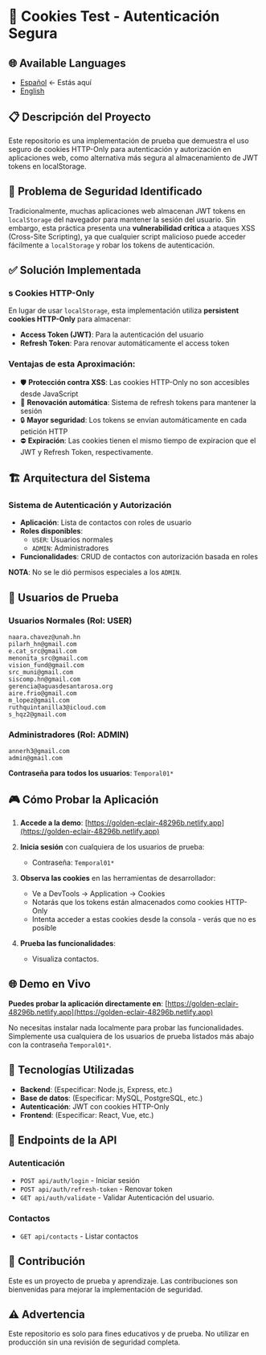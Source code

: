 # 🍪 Cookies Test - Autenticación Segura

## 🌐 Available Languages
- [Español](README.es.md)  ← Estás aquí
- [English](README) 

## 📋 Descripción del Proyecto

Este repositorio es una implementación de prueba que demuestra el uso seguro de cookies HTTP-Only para autenticación y autorización en aplicaciones web, como alternativa más segura al almacenamiento de JWT tokens en localStorage.

## 🔐 Problema de Seguridad Identificado

Tradicionalmente, muchas aplicaciones web almacenan JWT tokens en `localStorage` del navegador para mantener la sesión del usuario. Sin embargo, esta práctica presenta una **vulnerabilidad crítica** a ataques XSS (Cross-Site Scripting), ya que cualquier script malicioso puede acceder fácilmente a `localStorage` y robar los tokens de autenticación.

## ✅ Solución Implementada

### s Cookies HTTP-Only
En lugar de usar `localStorage`, esta implementación utiliza **persistent cookies HTTP-Only** para almacenar:
- **Access Token (JWT)**: Para la autenticación del usuario
- **Refresh Token**: Para renovar automáticamente el access token

### Ventajas de esta Aproximación:
- 🛡️ **Protección contra XSS**: Las cookies HTTP-Only no son accesibles desde JavaScript
- 🔄 **Renovación automática**: Sistema de refresh tokens para mantener la sesión
- 🔒 **Mayor seguridad**: Los tokens se envían automáticamente en cada petición HTTP
- ⛔ **Expiración**: Las cookies tienen el mismo tiempo de expiracion que el JWT y Refresh Token, respectivamente.

## 🏗️ Arquitectura del Sistema

### Sistema de Autenticación y Autorización
- **Aplicación**: Lista de contactos con roles de usuario 
- **Roles disponibles**: 
  - `USER`: Usuarios normales
  - `ADMIN`: Administradores 
- **Funcionalidades**: CRUD de contactos con autorización basada en roles

**NOTA**: No se le dió permisos especiales a los `ADMIN`.
## 👥 Usuarios de Prueba

### Usuarios Normales (Rol: USER)
```
naara.chavez@unah.hn
pilarh_hn@gmail.com
e.cat_src@gmail.com
menonita_src@gmail.com
vision_fund@gmail.com
src_muni@gmail.com
siscomp.hn@gmail.com
gerencia@aguasdesantarosa.org
aire.frio@gmail.com
m_lopez@gmail.com
ruthquintanilla3@icloud.com
s_hqz2@gmail.com
```

### Administradores (Rol: ADMIN)
```
annerh3@gmail.com
admin@gmail.com
```

**Contraseña para todos los usuarios**: `Temporal01*`

## 🎮 Cómo Probar la Aplicación

1. **Accede a la demo**: [https://golden-eclair-48296b.netlify.app](https://golden-eclair-48296b.netlify.app)

2. **Inicia sesión** con cualquiera de los usuarios de prueba:
   - Contraseña: `Temporal01*`

3. **Observa las cookies** en las herramientas de desarrollador:
   - Ve a DevTools → Application → Cookies
   - Notarás que los tokens están almacenados como cookies HTTP-Only
   - Intenta acceder a estas cookies desde la consola - verás que no es posible

4. **Prueba las funcionalidades**:
   - Visualiza contactos.

## 🌐 Demo en Vivo

**Puedes probar la aplicación directamente en**: [https://golden-eclair-48296b.netlify.app](https://golden-eclair-48296b.netlify.app)

No necesitas instalar nada localmente para probar las funcionalidades. Simplemente usa cualquiera de los usuarios de prueba listados más abajo con la contraseña `Temporal01*`.


## 🔧 Tecnologías Utilizadas

- **Backend**: (Especificar: Node.js, Express, etc.)
- **Base de datos**: (Especificar: MySQL, PostgreSQL, etc.)
- **Autenticación**: JWT con cookies HTTP-Only
- **Frontend**: (Especificar: React, Vue, etc.)

## 📡 Endpoints de la API

### Autenticación
- `POST api/auth/login` - Iniciar sesión
- `POST api/auth/refresh-token` - Renovar token
- `GET api/auth/validate` - Validar Autenticación del usuario.

### Contactos
- `GET api/contacts` - Listar contactos


## 🤝 Contribución

Este es un proyecto de prueba y aprendizaje. Las contribuciones son bienvenidas para mejorar la implementación de seguridad.



## ⚠️ Advertencia

Este repositorio es solo para fines educativos y de prueba. No utilizar en producción sin una revisión de seguridad completa.

